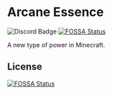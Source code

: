 # Arcane Essence
![Discord Badge](https://img.shields.io/discord/540638826599546911.svg?style=flat-square)
[![FOSSA Status](https://app.fossa.io/api/projects/git%2Bgithub.com%2FDavidBindloss%2FArcaneEssence.svg?type=shield)](https://app.fossa.io/projects/git%2Bgithub.com%2FDavidBindloss%2FArcaneEssence?ref=badge_shield)

A new type of power in Minecraft.


## License
[![FOSSA Status](https://app.fossa.io/api/projects/git%2Bgithub.com%2FDavidBindloss%2FArcaneEssence.svg?type=large)](https://app.fossa.io/projects/git%2Bgithub.com%2FDavidBindloss%2FArcaneEssence?ref=badge_large)

